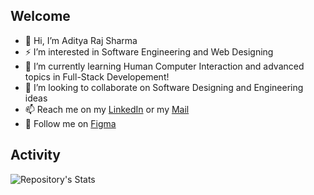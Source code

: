 ## Welcome
- 👋 Hi, I’m Aditya Raj Sharma
- :zap: I’m interested in Software Engineering and Web Designing
- 📖 I’m currently learning Human Computer Interaction and advanced topics in Full-Stack Developement!
- 🤝 I’m looking to collaborate on Software Designing and Engineering ideas
- 📫 Reach me on my [LinkedIn](https://www.linkedin.com/in/aditya-raj-sharma-/) or my [Mail](mailto:arsharma@ucsd.edu)
- :bell: Follow me on [Figma](https://www.figma.com/@adityarajsharma)
<!---
Rebooting-Me/Rebooting-Me is a ✨ special ✨ repository because its `README.md` (this file) appears on your GitHub profile.
You can click the Preview link to take a look at your changes.
--->
## Activity
<!---
![Repository's Stats](https://github-readme-stats.vercel.app/api?username=Rebooting-Me&show_icons=true) <br /><br />
--->
![Repository's Stats](https://github-readme-stats.vercel.app/api/top-langs/?username=Rebooting-Me&show_icons=true&theme=tokyonight)
